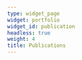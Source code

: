 ```yaml
---
type: widget_page
widget: portfolio
widget_id: publication
headless: true
weight: 4
title: Publications
---
```


